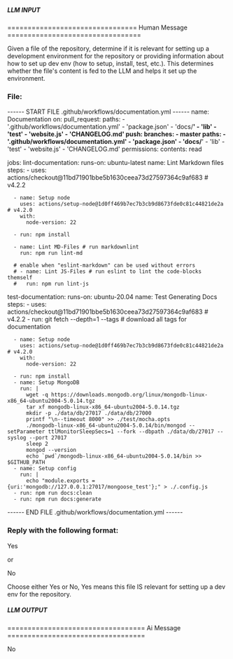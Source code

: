 ##### LLM INPUT #####
================================ Human Message =================================

Given a file of the repository, determine if it is relevant for setting up a development environment for the repository or providing information about how to set up dev env (how to setup, install, test, etc.). This determines whether the file's content is fed to the LLM and helps it set up the environment.

### File:
------ START FILE .github/workflows/documentation.yml ------
name: Documentation
on:
  pull_request:
    paths:
      - '.github/workflows/documentation.yml'
      - 'package.json'
      - 'docs/**'
      - 'lib'
      - 'test'
      - 'website.js'
      - 'CHANGELOG.md'
  push:
    branches:
      - master
    paths:
      - '.github/workflows/documentation.yml'
      - 'package.json'
      - 'docs/**'
      - 'lib'
      - 'test'
      - 'website.js'
      - 'CHANGELOG.md'
permissions:
  contents: read

jobs:
  lint-documentation:
    runs-on: ubuntu-latest
    name: Lint Markdown files
    steps:
      - uses: actions/checkout@11bd71901bbe5b1630ceea73d27597364c9af683 # v4.2.2

      - name: Setup node
        uses: actions/setup-node@1d0ff469b7ec7b3cb9d8673fde0c81c44821de2a # v4.2.0
        with:
          node-version: 22

      - run: npm install

      - name: Lint MD-Files # run markdownlint
        run: npm run lint-md

      # enable when "eslint-markdown" can be used without errors
      # - name: Lint JS-Files # run eslint to lint the code-blocks themself
      #   run: npm run lint-js

  test-documentation:
    runs-on: ubuntu-20.04
    name: Test Generating Docs
    steps:
      - uses: actions/checkout@11bd71901bbe5b1630ceea73d27597364c9af683 # v4.2.2
      - run: git fetch --depth=1 --tags # download all tags for documentation

      - name: Setup node
        uses: actions/setup-node@1d0ff469b7ec7b3cb9d8673fde0c81c44821de2a # v4.2.0
        with:
          node-version: 22

      - run: npm install
      - name: Setup MongoDB
        run: |
          wget -q https://downloads.mongodb.org/linux/mongodb-linux-x86_64-ubuntu2004-5.0.14.tgz
          tar xf mongodb-linux-x86_64-ubuntu2004-5.0.14.tgz
          mkdir -p ./data/db/27017 ./data/db/27000
          printf "\n--timeout 8000" >> ./test/mocha.opts
          ./mongodb-linux-x86_64-ubuntu2004-5.0.14/bin/mongod --setParameter ttlMonitorSleepSecs=1 --fork --dbpath ./data/db/27017 --syslog --port 27017
          sleep 2
          mongod --version
          echo `pwd`/mongodb-linux-x86_64-ubuntu2004-5.0.14/bin >> $GITHUB_PATH
      - name: Setup config
        run: |
          echo "module.exports = {uri:'mongodb://127.0.0.1:27017/mongoose_test'};" > ./.config.js
      - run: npm run docs:clean
      - run: npm run docs:generate

------ END FILE .github/workflows/documentation.yml ------

### Reply with the following format:

<rel>Yes</rel>

or

<rel>No</rel>

Choose either Yes or No, Yes means this file IS relevant for setting up a dev env for the repository.

##### LLM OUTPUT #####
================================== Ai Message ==================================

<rel>No</rel>
